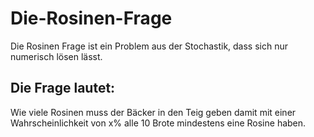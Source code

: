 # Die-Rosinen-Frage
Die Rosinen Frage ist ein Problem aus der Stochastik, dass sich nur numerisch lösen lässt.

## Die Frage lautet:
Wie viele Rosinen muss der Bäcker in den Teig geben damit mit einer Wahrscheinlichkeit von x% alle 10 Brote mindestens eine Rosine haben.
